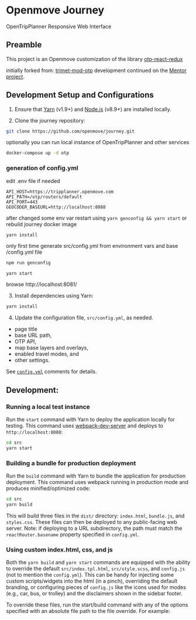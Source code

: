 
# Openmove Journey

OpenTripPlanner Responsive Web Interface


## Preamble

This project is an Openmove customization of the library [otp-react-redux](https://github.com/opentripplanner/otp-react-redux)

initially forked from: [trimet-mod-otp](https://github.com/ibi-group/trimet-mod-otp) development continued on the [Mentor project](https://github.com/noi-techpark/odh-mentor-otp).



## Development Setup and Configurations

1. Ensure that [Yarn](https://yarnpkg.com/en/) (v1.9+) and [Node.js](https://nodejs.org/en/) (v8.9+) are installed locally.

2. Clone the journey repository:

```bash
git clone https://github.com/openmove/journey.git
```

optionally you   can run local instance of OpenTripPlanner and other services
```bash
docker-compose up -d otp
```

### generation of config.yml

edit .env file if needed
```
API_HOST=https://tripplanner.openmove.com
API_PATH=/otp/routers/default
API_PORT=443
GEOCODER_BASEURL=http://localhost:8088
```

after changed some env var restart using ```yarn genconfig && yarn start``` or rebuild journey docker image

```bash
yarn install
```

only first time generate src/config.yml from environment vars and base /config.yml file
```bash
npm run genconfig
```

```
yarn start
```

browse http://localhost:8081/


3. Install dependencies using Yarn:

```bash
yarn install
```

4. Update the configuration file, `src/config.yml`, as needed.

- page title
- base URL path,
- OTP API,
- map base layers and overlays,
- enabled travel modes, and
- other settings.

See [`config.yml`](./config.yml) comments for details.

## Development:

### Running a local test instance

Run the `start` command with Yarn to deploy the application locally for testing. This command uses [webpack-dev-server](https://github.com/webpack/webpack-dev-server) and deploys to `http://localhost:8080`:

```bash
cd src
yarn start
```

### Building a bundle for production deployment

Run the `build` command with Yarn to bundle the application for production deployment. This command uses webpack running in production mode and produces minified/optimized code:

```bash
cd src
yarn build
```

This will build three files in the `dist/` directory: `index.html`, `bundle.js`, and `styles.css`. These files can then be deployed to any public-facing web server. Note: if deploying to a URL subdirectory, the path must match the `reactRouter.basename` property specified in `config.yml`.

### Using custom index.html, css, and js

Both the `yarn build` and `yarn start` commands are equipped with the ability to override the default `src/index.tpl.html`, `src/style.scss`, and `config.js` (not to mention the `config.yml`). This can be handy for injecting some custom scripts/widgets into the html (in a pinch), overriding the default branding, or configuring pieces of `config.js` like the icons used for modes (e.g., car, bus, or trolley) and the disclaimers shown in the sidebar footer.

To override these files, run the start/build command with any of the options specified with an absolute file path to the file override. For example:
